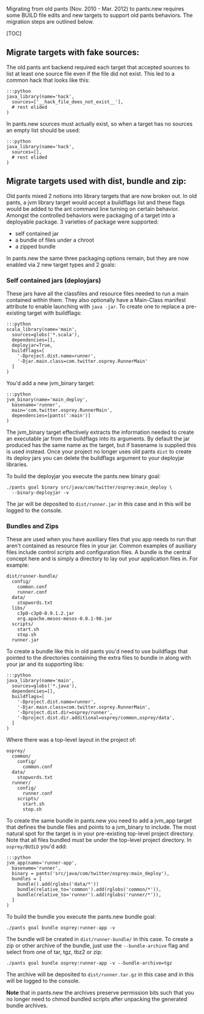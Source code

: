 Migrating from old pants (Nov. 2010 - Mar. 2012) to pants.new requires
some BUILD file edits and new targets to support old pants behaviors.
The migration steps are outlined below.

[TOC]

## Migrate targets with fake sources:

The old pants ant backend required each target that accepted sources
to list at least one source file even if the file did not exist.
This led to a common hack that looks like this:

    :::python
    java_library(name='hack',
      sources=['__hack_file_does_not_exist__'],
      # rest elided
    )

In pants.new sources must actually exist, so when a target has no
sources an empty list should be used:

    :::python
    java_library(name='hack',
      sources=[],
      # rest elided
    )

## Migrate targets used with dist, bundle and zip:

Old pants mixed 2 notions into library targets that are now broken out.
In old pants, a jvm library target would accept a buildflags list and
these flags would be added to the ant command line turning on certain
behavior.  Amongst the controlled behaviors were packaging of a target
into a deployable package.  3 varieties of package were supported:

 * self contained jar
 * a bundle of files under a chroot
 * a zipped bundle

In pants.new the same three packaging options remain, but they are now
enabled via 2 new target types and 2 goals:

### Self contained jars (deployjars)

These jars have all the classfiles and resource files needed to run a
main contained within them.  They also optionally have a Main-Class
manifest attribute to enable launching with `java -jar`.  To create
one to replace a pre-existing target with buildflags:

    :::python
    scala_library(name='main',
      sources=globs('*.scala'),
      dependencies=[],
      deployjar=True,
      buildflags=[
        '-Dproject.dist.name=runner',
        '-Djar.main.class=com.twitter.osprey.RunnerMain'
      ]
    )

You'd add a new jvm_binary target:

    :::python
    jvm_binary(name='main_deploy',
      basename='runner',
      main='com.twitter.osprey.RunnerMain',
      dependencies=[pants(':main')]
    )

The jvm_binary target effectively extracts the information needed to
create an executable jar from the buildflags into its arguments.  By
default the jar produced has the same name as the target, but if
basename is supplied this is used instead.  Once your project no longer
uses old pants `dist` to create its deploy jars you can delete the
buildflags argument to your deployjar libraries.

To build the deployjar you execute the pants.new binary goal:

    ./pants goal binary src/java/com/twitter/osprey:main_deploy \
      --binary-deployjar -v

The jar will be deposited to `dist/runner.jar` in this case and in
this will be logged to the console.


### Bundles and Zips

These are used when you have auxiliary files that you app needs to run
that aren't contained as resource files in your jar.  Common examples
of auxiliary files include control scripts and configuration files. A
bundle is the central concept here and is simply a directory to lay
out your application files in.  For example:

    dist/runner-bundle/
      config/
        common.conf
        runner.conf
      data/
        stopwords.txt
      libs/
        c3p0-c3p0-0.9.1.2.jar
        org.apache.mesos-mesos-0.0.1-98.jar
      scripts/
        start.sh
        stop.sh
      runner.jar

To create a bundle like this in old pants you'd need to use buildflags
that pointed to the directories containing the extra files to bundle
in along with your jar and its supporting libs:

    :::python
    java_library(name='main',
      sources=globs('*.java'),
      dependencies=[],
      buildflags=[
        '-Dproject.dist.name=runner',
        '-Djar.main.class=com.twitter.osprey.RunnerMain',
        '-Dproject.dist.dir=osprey/runner',
        '-Dproject.dist.dir.additional=osprey/common,osprey/data',
      ]
    )

Where there was a top-level layout in the project of:

    osprey/
      common/
        config/
          common.conf
      data/
        stopwords.txt
      runner/
        config/
          runner.conf
        scripts/
          start.sh
          stop.sh

To create the same bundle in pants.new you need to add a jvm_app
target that defines the bundle files and points to a jvm_binary to
include.  The most natural spot for the target is in your pre-existing
top-level project directory. Note that all files bundled must
be under the top-level project directory. In `osprey/BUILD` you'd add:

    :::python
    jvm_app(name='runner-app',
      basename='runner',
      binary = pants('src/java/com/twitter/osprey:main_deploy'),
      bundles = [
        bundle().add(rglobs('data/*'))
        bundle(relative_to='common').add(rglobs('common/*')),
        bundle(relative_to='runner').add(rglobs('runner/*')),
      ]
    )

To build the bundle you execute the pants.new bundle goal:

    ./pants goal bundle osprey:runner-app -v

The bundle will be created in `dist/runner-bundle/` in this case.  To
create a zip or other archive of the bundle, just use the
`--bundle-archive` flag and select from one of tar, tgz, tbz2 or zip:

    ./pants goal bundle osprey:runner-app -v --bundle-archive=tgz

The archive will be deposited to `dist/runner.tar.gz` in this case and in
this will be logged to the console.

**Note** that in pants.new the archives preserve permission bits such
that you no longer need to chmod bundled scripts after unpacking the
generated bundle archives.
